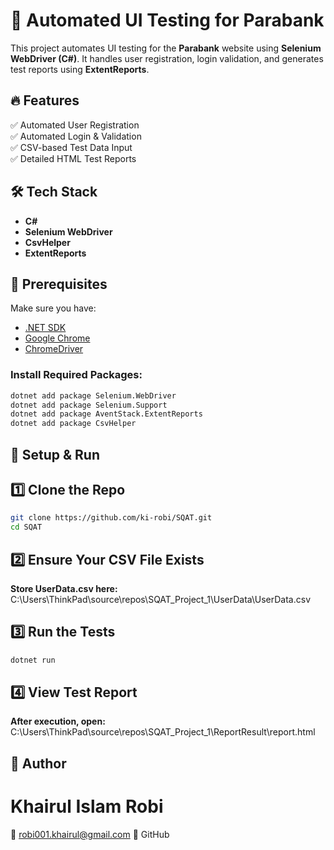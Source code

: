 # 🚀 Automated UI Testing for Parabank

This project automates UI testing for the **Parabank** website using **Selenium WebDriver (C#)**. It handles user registration, login validation, and generates test reports using **ExtentReports**.

## 🔥 Features  
✅ Automated User Registration  
✅ Automated Login & Validation  
✅ CSV-based Test Data Input  
✅ Detailed HTML Test Reports  

## 🛠 Tech Stack  
- **C#**  
- **Selenium WebDriver**  
- **CsvHelper**  
- **ExtentReports**  

## 📌 Prerequisites  
Make sure you have:  
- [.NET SDK](https://dotnet.microsoft.com/en-us/download)  
- [Google Chrome](https://www.google.com/chrome/)  
- [ChromeDriver](https://sites.google.com/chromium.org/driver/)  

### Install Required Packages:  
```sh
dotnet add package Selenium.WebDriver  
dotnet add package Selenium.Support  
dotnet add package AventStack.ExtentReports  
dotnet add package CsvHelper  
```
## 🚀 Setup & Run
## 1️⃣ Clone the Repo
```sh
git clone https://github.com/ki-robi/SQAT.git  
cd SQAT
```
## 2️⃣ Ensure Your CSV File Exists
****Store UserData.csv here:****
C:\Users\ThinkPad\source\repos\SQAT_Project_1\UserData\UserData.csv
## 3️⃣ Run the Tests
```sh
dotnet run
```
## 4️⃣ View Test Report
****After execution, open:****
C:\Users\ThinkPad\source\repos\SQAT_Project_1\ReportResult\report.html
## 👤 Author
# Khairul Islam Robi
📧 robi001.khairul@gmail.com
📍 GitHub
